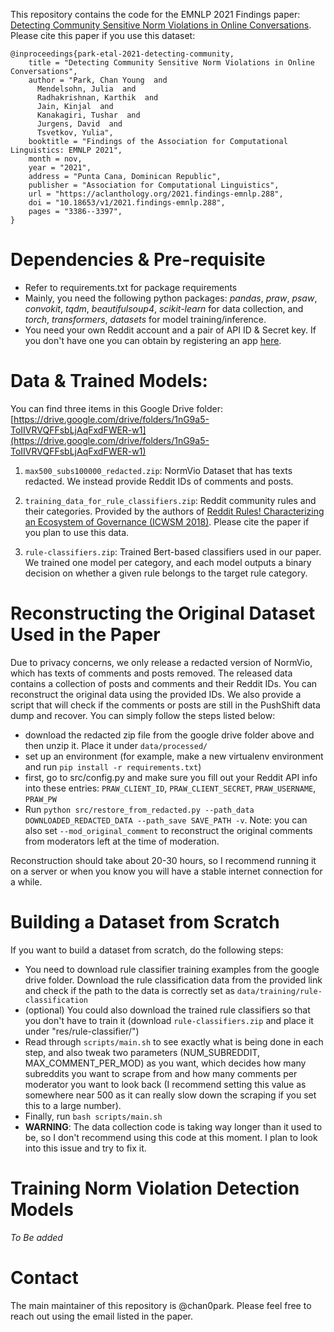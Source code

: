 This repository contains the code for the EMNLP 2021 Findings paper: [Detecting Community Sensitive Norm Violations in Online Conversations](https://aclanthology.org/2021.findings-emnlp.288.pdf). Please cite this paper if you use this dataset:

```
@inproceedings{park-etal-2021-detecting-community,
    title = "Detecting Community Sensitive Norm Violations in Online Conversations",
    author = "Park, Chan Young  and
      Mendelsohn, Julia  and
      Radhakrishnan, Karthik  and
      Jain, Kinjal  and
      Kanakagiri, Tushar  and
      Jurgens, David  and
      Tsvetkov, Yulia",
    booktitle = "Findings of the Association for Computational Linguistics: EMNLP 2021",
    month = nov,
    year = "2021",
    address = "Punta Cana, Dominican Republic",
    publisher = "Association for Computational Linguistics",
    url = "https://aclanthology.org/2021.findings-emnlp.288",
    doi = "10.18653/v1/2021.findings-emnlp.288",
    pages = "3386--3397",
}
```

# Dependencies & Pre-requisite

* Refer to requirements.txt for package requirements
* Mainly, you need the following python packages: *pandas*, *praw*, *psaw*, *convokit*, *tqdm*, *beautifulsoup4*, *scikit-learn* for data collection, and *torch*, *transformers*, *datasets* for model training/inference.
* You need your own Reddit account and a pair of API ID & Secret key. If you don't have one you can obtain by registering an app [here](https://www.reddit.com/prefs/apps/).


# Data & Trained Models:
You can find three items in this Google Drive folder: [https://drive.google.com/drive/folders/1nG9a5-ToIIVRVQFFsbLjAqFxdFWER-w1](https://drive.google.com/drive/folders/1nG9a5-ToIIVRVQFFsbLjAqFxdFWER-w1)

1. `max500_subs100000_redacted.zip`: NormVio Dataset that has texts redacted. We instead provide Reddit IDs of comments and posts. 

2. `training_data_for_rule_classifiers.zip`: Reddit community rules and their categories. Provided by the authors of [Reddit Rules! Characterizing an Ecosystem of Governance (ICWSM 2018)](https://ojs.aaai.org/index.php/ICWSM/article/view/15033). Please cite the paper if you plan to use this data.

3. `rule-classifiers.zip`: Trained Bert-based classifiers used in our paper. We trained one model per category, and each model outputs a binary decision on whether a given rule belongs to the target rule category.

# Reconstructing the Original Dataset Used in the Paper
Due to privacy concerns, we only release a redacted version of NormVio, which has texts of comments and posts removed. The released data contains a collection of posts and comments and their Reddit IDs. You can reconstruct the original data using the provided IDs. We also provide a script that will check if the comments or posts are still in the PushShift data dump and recover. You can simply follow the steps listed below:
- download the redacted zip file from the google drive folder above and then unzip it. Place it under `data/processed/`
- set up an environment (for example, make a new virtualenv environment and run `pip install -r requirements.txt`)
- first, go to src/config.py and make sure you fill out your Reddit API info into these entries: `PRAW_CLIENT_ID`, `PRAW_CLIENT_SECRET`, `PRAW_USERNAME`, `PRAW_PW`
- Run `python src/restore_from_redacted.py --path_data DOWNLOADED_REDACTED_DATA --path_save SAVE_PATH -v`. Note: you can also set `--mod_original_comment` to reconstruct the original comments from moderators left at the time of moderation.

Reconstruction should take about 20-30 hours, so I recommend running it on a server or when you know you will have a stable internet connection for a while. 

# Building a Dataset from Scratch
If you want to build a dataset from scratch, do the following steps:
- You need to download rule classifier training examples from the google drive folder. Download the rule classification data from the provided link and check if the path to the data is correctly set as `data/training/rule-classification`
- (optional) You could also download the trained rule classifiers so that you don't have to train it (download `rule-classifiers.zip` and place it under "res/rule-classifier/")
- Read through `scripts/main.sh` to see exactly what is being done in each step, and also tweak two parameters (NUM_SUBREDDIT, MAX_COMMENT_PER_MOD) as you want, which decides how many subreddits you want to scrape from and how many comments per moderator you want to look back (I recommend setting this value as somewhere near 500 as it can really slow down the scraping if you set this to a  large number).
- Finally, run `bash scripts/main.sh`
- **WARNING**: The data collection code is taking way longer than it used to be, so I don't recommend using this code at this moment. I plan to look into this issue and try to fix it.

# Training Norm Violation Detection Models
*To Be added*


# Contact
The main maintainer of this repository is @chan0park. Please feel free to reach out using the email listed in the paper.
